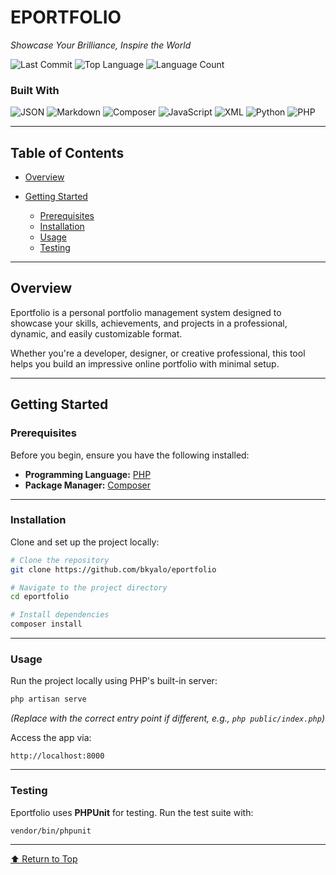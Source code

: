 # EPORTFOLIO

*Showcase Your Brilliance, Inspire the World*

![Last Commit](https://img.shields.io/github/last-commit/bkyalo/eportfolio?style=flat\&logo=git\&logoColor=white\&color=0080ff)
![Top Language](https://img.shields.io/github/languages/top/bkyalo/eportfolio?style=flat\&color=0080ff)
![Language Count](https://img.shields.io/github/languages/count/bkyalo/eportfolio?style=flat\&color=0080ff)

### Built With

![JSON](https://img.shields.io/badge/JSON-000000.svg?style=flat\&logo=JSON\&logoColor=white)
![Markdown](https://img.shields.io/badge/Markdown-000000.svg?style=flat\&logo=Markdown\&logoColor=white)
![Composer](https://img.shields.io/badge/Composer-885630.svg?style=flat\&logo=Composer\&logoColor=white)
![JavaScript](https://img.shields.io/badge/JavaScript-F7DF1E.svg?style=flat\&logo=JavaScript\&logoColor=black)
![XML](https://img.shields.io/badge/XML-005FAD.svg?style=flat\&logo=XML\&logoColor=white)
![Python](https://img.shields.io/badge/Python-3776AB.svg?style=flat\&logo=Python\&logoColor=white)
![PHP](https://img.shields.io/badge/PHP-777BB4.svg?style=flat\&logo=PHP\&logoColor=white)

---

## Table of Contents

* [Overview](#overview)
* [Getting Started](#getting-started)

  * [Prerequisites](#prerequisites)
  * [Installation](#installation)
  * [Usage](#usage)
  * [Testing](#testing)

---

## Overview

Eportfolio is a personal portfolio management system designed to showcase your skills, achievements, and projects in a professional, dynamic, and easily customizable format.

Whether you're a developer, designer, or creative professional, this tool helps you build an impressive online portfolio with minimal setup.

---

## Getting Started

### Prerequisites

Before you begin, ensure you have the following installed:

* **Programming Language:** [PHP](https://www.php.net/)
* **Package Manager:** [Composer](https://getcomposer.org/)

---

### Installation

Clone and set up the project locally:

```sh
# Clone the repository
git clone https://github.com/bkyalo/eportfolio

# Navigate to the project directory
cd eportfolio

# Install dependencies
composer install
```

---

### Usage

Run the project locally using PHP's built-in server:

```sh
php artisan serve
```

*(Replace with the correct entry point if different, e.g., `php public/index.php`)*

Access the app via:

```
http://localhost:8000
```

---

### Testing

Eportfolio uses **PHPUnit** for testing. Run the test suite with:

```sh
vendor/bin/phpunit
```

---

[⬆ Return to Top](#eportfolio)
